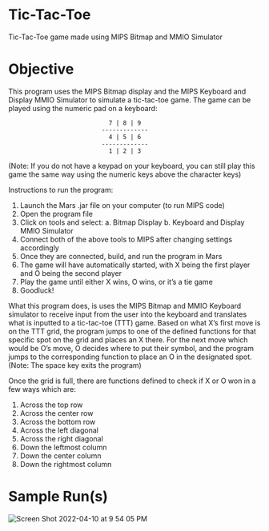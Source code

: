 # Tic-Tac-Toe
Tic-Tac-Toe game made using MIPS Bitmap and MMIO Simulator

# Objective
This program uses the MIPS Bitmap display and the MIPS Keyboard and Display MMIO Simulator to simulate a tic-tac-toe game. The game can be played using the numeric pad on a keyboard: 
```output
						    7 | 8 | 9
						  -------------
						    4 | 5 | 6
						  -------------
						    1 | 2 | 3
```
						 
(Note: If you do not have a keypad on your keyboard, you can still play this game the same way using the numeric keys 
above the character keys)

Instructions to run the program:
1.	Launch the Mars .jar file on your computer (to run MIPS code)
2.	Open the program file
3.	Click on tools and select:
a.	Bitmap Display
b.	Keyboard and Display MMIO Simulator
4.	Connect both of the above tools to MIPS after changing settings accordingly
5.	Once they are connected, build, and run the program in Mars
6.	The game will have automatically started, with X being the first player and O being the second player
7.	Play the game until either X wins, O wins, or it’s a tie game
8.	Goodluck!

What this program does, is uses the MIPS Bitmap and MMIO Keyboard simulator to receive input from the user into the 
keyboard and translates what is inputted to a tic-tac-toe (TTT) game. Based on what X’s first move is on the TTT 
grid, the program jumps to one of the defined functions for that specific spot on the grid and places an X there. 
For the next move which would be O’s move, O decides where to put their symbol, and the program jumps to the 
corresponding function to place an O in the designated spot. (Note: The space key exits the program)

Once the grid is full, there are functions defined to check if X or O won in a few ways which are:
1.	Across the top row
2.	Across the center row
3.	Across the bottom row
4.	Across the left diagonal
5.	Across the right diagonal
6.	Down the leftmost column
7.	Down the center column
8.	Down the rightmost column

# Sample Run(s)
![Screen Shot 2022-04-10 at 9 54 05 PM](https://user-images.githubusercontent.com/87043795/162808985-f0b7d188-a7d9-40e7-abbe-75ada93af3bf.png)
